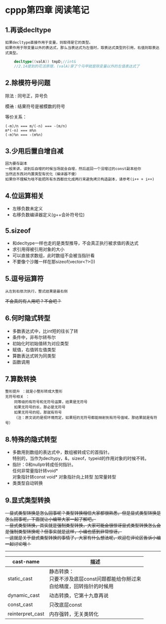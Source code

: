 # cppp第四章 阅读笔记

## 1.再谈decltype
    如果decltype直接作用于变量，则取得是它的类型。
    如果作用于除变量以外的表达式，那么当表达式为左值时，取表达式类型的引用，右值则取表达式类型。
``` cpp
    decltype((valA)) tmpD;//int&
    //2.14提到的花活原理，(valA)穿了个马甲就是除变量以外的左值表达式了
```

## 2.除模符号问题
除法 : 同号正，异号负

模<del>法</del> : 结果符号是被模数的符号

等价关系：
    
    (-m)/n === m/(-n) === -(m/n)
    m*(-n) === m%n
    (-m)%n === -(m%n)

## 3.少用后置自增自减
    因为要存副本
    一般来讲，读到后自增的时候当场就会自增，然后返回一个没增过的const副本给你
    当然这东西对内置类型有优化（编译器不傻）
    如果你不理解为啥不能把所有东西都优化成两行来避免拷贝构造副本，请参考(i++ + i++)

## 4.位运算相关
* 左移负数未定义
* 右移负数编译器定义(g++会补符号位)

## 5.sizeof
* 和decltype一样也走的是类型推导，不会真正执行被求值的表达式
* 求引用得被引用对象的大小
* 可以直接求数组，此时数组不会被当指针看
* 不要像个沙雕一样在那sizeof(vector<?>())

## 5.逗号运算符
    从左到右依次执行，整式结果是最右侧
<del>不会真的有人用吧？不会吧？</del>

## 6.何时隐式转型
* 多数表达式中，比int短的往长了转
* 条件中，非布尔转布尔
* 初始化时初始值转为对应类型
* 赋值，右值转左值类型
* 算数表达式转为同类型
* 函数调用

## 7.算数转换

    整形提升 ：就是小整形转成大整形
    无符号相关 ：
        同等级的有符号和无符号运算，结果是无符号
        如果无符号的长，那必是无符号
        如果无符号的短，那就有符号
        （注：原文说的是视环境而定，如果短的无符号都能映射到有符号值域，那结果就是有符号）
## 8.特殊的隐式转型
* 多数用到数组的表达式中，数组被转成它的首指针。<br>
    特别的，当作为decltypy，&，sizeof，typeid的作用对象的时候不转。
* 指针：0和nullptr转成任何指针。<br>
    任何非常量指针转void*<br>
    对象指针转const void*
    对象指针向上转型
    加常量转型
* 类类型自动转换

## 9.显式类型转换
<del>
&emsp;显式类型转换是怎么回事呢？类型转换相信大家都很熟悉，但是显式类型转换是怎么回事呢，下面就让小编带大家一起了解吧。<br>
&emsp;显式类型转换，其实就是强制类型转换，大家可能会很惊讶显式类型转换怎么会是强制类型转换呢？但事实就是这样，小编也感到非常惊讶。<br>
&emsp;这就是关于显式类型转换的事情了，大家有什么想法呢，欢迎在评论区告诉小编一起讨论哦！
</del>

---
cast-name | 描述
-|-
static_cast | 静态转换：<br> 只要不涉及底层const问题都能给你掰过来 <br> 白给精度，回转指针的时候用
dynamic_cast | 动态转换，它第十九章再说
const_cast | 只改底层const
reinterpret_cast | 内存强转，无关类转化


